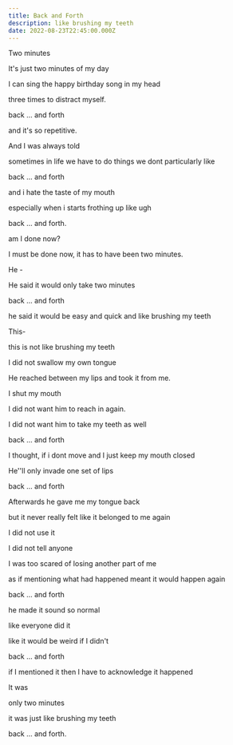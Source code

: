 ```yaml
---
title: Back and Forth
description: like brushing my teeth
date: 2022-08-23T22:45:00.000Z
---
```

Two minutes


It's just two minutes of my day


I can sing the happy birthday song in my head


three times to distract myself.


back ... and forth


and it's so repetitive.


And I was always told


sometimes in life we have to do things we dont particularly like


back ... and forth


and i hate the taste of my mouth 


especially when i starts frothing up like ugh 


back ... and forth. 


am I done now?


I must be done now, it has to have been two minutes.


He -


He said it would only take two minutes 


back ... and forth 


he said it would be easy and quick and like brushing my teeth


This-


this is not like brushing my teeth 


I did not swallow my own tongue


He reached between my lips and took it from me.


I shut my mouth 


I did not want him to reach in again. 


I did not want him to take my teeth as well 


back ... and forth 


I thought, if i dont move and I just keep my mouth closed 


He''ll only invade one set of lips


back ... and forth 


Afterwards he gave me my tongue back


but it never really felt like it belonged to me again 


I did not use it 


I did not tell anyone 


I was too scared of losing another part of me 


as if mentioning what had happened meant it would happen again 


back ... and forth 


he made it sound so normal 


like everyone did it 


like it would be weird if I didn't 


back ... and forth 


if I mentioned it then I have to acknowledge it happened 


It was 


only two minutes 


it was just like brushing my teeth 


back ... and forth.